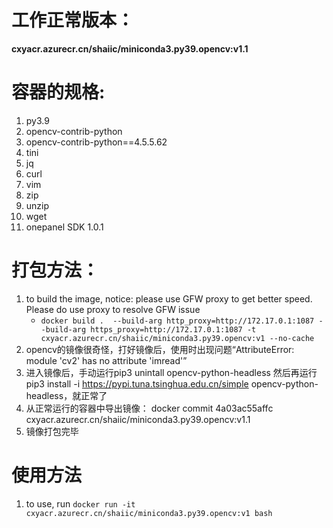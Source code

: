 # 工作正常版本：
**cxyacr.azurecr.cn/shaiic/miniconda3.py39.opencv:v1.1**
# 容器的规格:
1. py3.9
1. opencv-contrib-python
1. opencv-contrib-python==4.5.5.62
1. tini
1. jq
1. curl
1. vim
1. zip
1. unzip
1. wget
1. onepanel SDK 1.0.1
# 打包方法：
1. to build the image, notice: please use GFW proxy to get better speed. Please do use proxy to resolve GFW issue
	* `docker build .  --build-arg http_proxy=http://172.17.0.1:1087 --build-arg https_proxy=http://172.17.0.1:1087 -t cxyacr.azurecr.cn/shaiic/miniconda3.py39.opencv:v1 --no-cache`
1. opencv的镜像很奇怪，打好镜像后，使用时出现问题“AttributeError: module 'cv2' has no attribute 'imread'”
1. 进入镜像后，手动运行pip3 unintall opencv-python-headless 然后再运行 pip3 install -i https://pypi.tuna.tsinghua.edu.cn/simple opencv-python-headless，就正常了
1. 从正常运行的容器中导出镜像： docker commit 4a03ac55affc cxyacr.azurecr.cn/shaiic/miniconda3.py39.opencv:v1.1
1. 镜像打包完毕
# 使用方法
1. to use, run `docker run -it cxyacr.azurecr.cn/shaiic/miniconda3.py39.opencv:v1 bash`
